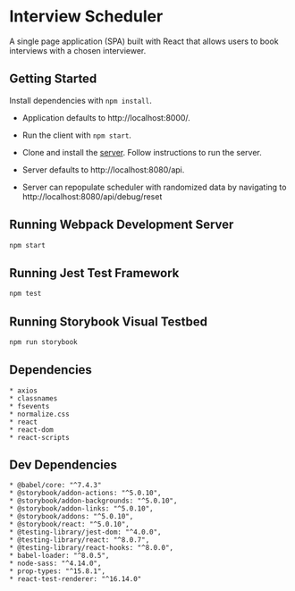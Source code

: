 # Interview Scheduler

A single page application (SPA) built with React that allows users to book interviews with a chosen interviewer. 

## Getting Started

Install dependencies with `npm install`.


* Application defaults to http://localhost:8000/.
* Run the client with `npm start`.

* Clone and install the [server]("https://github.com/lighthouse-labs/scheduler-api"). Follow instructions to run the server.
* Server defaults to http://localhost:8080/api. 
* Server can repopulate scheduler with randomized data by navigating to http://localhost:8080/api/debug/reset



## Running Webpack Development Server

```sh
npm start
```

## Running Jest Test Framework

```sh
npm test
```

## Running Storybook Visual Testbed

```sh
npm run storybook
```
## Dependencies

    * axios
    * classnames
    * fsevents
    * normalize.css
    * react
    * react-dom
    * react-scripts
    
## Dev Dependencies

    * @babel/core: "^7.4.3"
    * @storybook/addon-actions: "^5.0.10",
    * @storybook/addon-backgrounds: "^5.0.10",
    * @storybook/addon-links: "^5.0.10",
    * @storybook/addons: "^5.0.10",
    * @storybook/react: "^5.0.10",
    * @testing-library/jest-dom: "^4.0.0",
    * @testing-library/react: "^8.0.7",
    * @testing-library/react-hooks: "^8.0.0",
    * babel-loader: "^8.0.5",
    * node-sass: "^4.14.0",
    * prop-types: "^15.8.1",
    * react-test-renderer: "^16.14.0"
